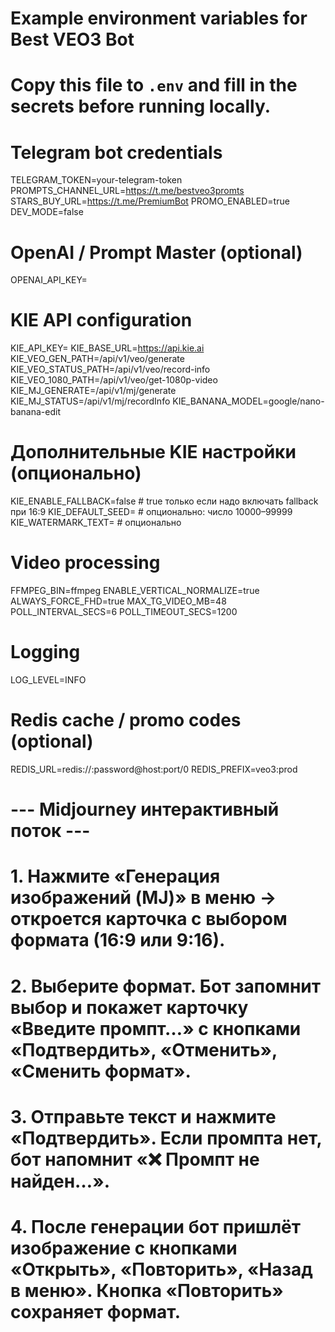 # Example environment variables for Best VEO3 Bot
# Copy this file to `.env` and fill in the secrets before running locally.

# Telegram bot credentials
TELEGRAM_TOKEN=your-telegram-token
PROMPTS_CHANNEL_URL=https://t.me/bestveo3promts
STARS_BUY_URL=https://t.me/PremiumBot
PROMO_ENABLED=true
DEV_MODE=false

# OpenAI / Prompt Master (optional)
OPENAI_API_KEY=

# KIE API configuration
KIE_API_KEY=
KIE_BASE_URL=https://api.kie.ai
KIE_VEO_GEN_PATH=/api/v1/veo/generate
KIE_VEO_STATUS_PATH=/api/v1/veo/record-info
KIE_VEO_1080_PATH=/api/v1/veo/get-1080p-video
KIE_MJ_GENERATE=/api/v1/mj/generate
KIE_MJ_STATUS=/api/v1/mj/recordInfo
KIE_BANANA_MODEL=google/nano-banana-edit

# Дополнительные KIE настройки (опционально)
KIE_ENABLE_FALLBACK=false         # true только если надо включать fallback при 16:9
KIE_DEFAULT_SEED=                 # опционально: число 10000–99999
KIE_WATERMARK_TEXT=               # опционально

# Video processing
FFMPEG_BIN=ffmpeg
ENABLE_VERTICAL_NORMALIZE=true
ALWAYS_FORCE_FHD=true
MAX_TG_VIDEO_MB=48
POLL_INTERVAL_SECS=6
POLL_TIMEOUT_SECS=1200

# Logging
LOG_LEVEL=INFO

# Redis cache / promo codes (optional)
REDIS_URL=redis://:password@host:port/0
REDIS_PREFIX=veo3:prod

# --- Midjourney интерактивный поток ---
# 1. Нажмите «Генерация изображений (MJ)» в меню → откроется карточка с выбором формата (16:9 или 9:16).
# 2. Выберите формат. Бот запомнит выбор и покажет карточку «Введите промпт…» с кнопками «Подтвердить», «Отменить», «Сменить формат».
# 3. Отправьте текст и нажмите «Подтвердить». Если промпта нет, бот напомнит «❌ Промпт не найден…».
# 4. После генерации бот пришлёт изображение с кнопками «Открыть», «Повторить», «Назад в меню». Кнопка «Повторить» сохраняет формат.

